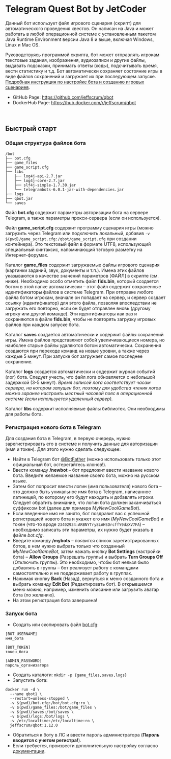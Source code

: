 # Telegram Quest Bot by JetCoder

Данный бот использует файл игрового сценария (скрипт) для автоматического проведения квестов. Он написан на Java и может работать в любой операционной системе с установленным пакетом Java Runtime Environment версии Java 8 и выше, включая Windows, Linux и Mac OS.

Руководствуясь программой скрипта, бот может отправлять игрокам текстовые задания, изображения, аудиозаписи и другие файлы, выдавать подсказки, принимать ответы (коды), подсчитывать время, вести статистику и т.д. Бот автоматически сохраняет состояние игры в виде файлов сохранений и загружает их при последующем запуске. [Подробная инструкция по настройке бота и созданию игровых сценариев](https://github.com/jeffscrum/qbot/blob/master/Documentation-1.12.0.pdf).

- GitHub Page: https://github.com/jeffscrum/qbot
- DockerHub Page: https://hub.docker.com/r/jeffscrum/qbot

<br>

## Быстрый старт

### Общая структура файлов бота
```
/bot
├── bot.cfg
├── game_files
├── game_script.cfg
├── libs
│   ├── log4j-api-2.7.jar
│   ├── log4j-core-2.7.jar
│   ├── slf4j-simple-1.7.30.jar
│   └── telegrambots-6.0.1-jar-with-dependencies.jar
├── logs
├── qbot.jar
└── saves
```

Файл **bot.cfg** содержит параметры авторизации бота на сервере Telegram, а также параметры прокси-сервера (если он используется).

Файл **game_script.cfg** содержит программу сценария игры (можно загрузить через Telegram или подключить локальный, добавив `-v $(pwd)/game_script.cfg:/qbot/game_script.cfg` при создании контейнера). Это текстовый файл в формате UTF8, использующий специальный синтаксис, напоминающий тэговую разметку на Интернет-форумах.

Каталог **game_files** содержит загружаемые файлы игрового сценария (картинки заданий, звук, документы и т.п.). Имена этих файлов указываются в качестве значений параметров [ФАЙЛ] в скрипте (см. ниже). Необходимо особо отметить файл **fids.bin**, который создается ботом в этой папке автоматически – этот файл содержит сохраненные идентификаторы файлов в системе Telegram. При отправке любого файла ботом игрокам, вначале он попадает на сервер, и сервер создает ссылку (идентификатор) для этого файла, позволяя впоследствии не загружать его повторно, если он будет отправлен вновь (другому игроку или другой команде). Эти идентификаторы как раз и сохраняются в файле **fids.bin**, чтобы не повторять загрузку игровых файлов при каждом запуске бота.

Каталог **saves** создается автоматически и содержит файлы сохранений игры. Имена файлов представляют собой увеличивающиеся номера, но наиболее старые файлы удаляются ботом автоматически. Сохранения создаются при переходе команд на новые уровни, а также через каждые 5 минут. При запуске бот загружает самое последнее сохранение.

Каталог **logs** создается автоматически и содержит журнал событий (лог) бота. Следует учесть, что файл лога обновляется с небольшой задержкой (3-5 минут). *Время записей лога соответствует часам сервера, на котором запущен бот, поэтому для удобства чтения логов можно заранее настроить местный часовой пояс в операционной системе (если используется удаленный сервер).*

Каталог **libs** содержит исполняемые файлы библиотек. Они необходимы для работы бота.

### Регистрация нового бота в Telegram

Для создания бота в Telegram, в первую очередь, нужно зарегистрировать его в системе и получить данные для авторизации (имя и токен).
Для этого нужно сделать следующее:

- Найти в Telegram бот [@BotFather](https://telegram.me/BotFather) (можно использовать только этот официальный бот, остерегайтесь клонов!).
- Ввести команду **/newbot** – бот предложит ввести название нового бота. Введите желаемое название своего бота, можно на русском языке.
- Затем бот попросит ввести логин (имя пользователя) нового бота – это должно быть уникальное имя бота в Telegram, написанное латиницей, по которому его будут находить и добавлять игроки. Следует обратить внимание, что логин бота должен заканчиваться суффиксом bot (далее для примера *MyNewCoolGameBot*).
- Если введенное имя не занято, бот поздравит вас с успешной регистрацией нового бота и укажет его имя (*MyNewCoolGameBot*) и токен (что-то вроде `23402934:ARBNYTry8LAHSDrcffY9dzXV7FA`) – необходимо записать эти параметры, их нужно будет указать в файле *bot.cfg*.
- Введите команду **/mybots** – появится список зарегистрированных ботов, в нем нужно выбрать только что созданный *MyNewCoolGameBot*, затем нажать кнопку **Bot Settings** (настройки бота) – **Allow Groups** (Разрешать группы) и выбрать **Turn Groups Off** (Отключить группы). Это необходимо, чтобы бот нельзя было добавлять в группы – бот реализует работу с командами самостоятельно и не поддерживает работу в группах.
- Нажимая кнопку **Back** (Назад), вернуться к меню созданного бота и выбрать команду
**Edit Bot** (Редактировать бот). В открывшемся меню можно, например, изменить описание или загрузить аватар бота (по желанию).
- На этом регистрация бота завершена!


### Запуск бота

- Создать или скопировать файл [bot.cfg](https://raw.githubusercontent.com/jeffscrum/qbot/master/bot/bot.cfg):

```
[BOT_USERNAME]
имя_бота

[BOT_TOKEN]
токен_бота

[ADMIN_PASSWORD]
пароль_организатора
```

- Создать каталоги: `mkdir -p {game_files,saves,logs}`
- Запустить бота:

```
docker run -d \
  --name qbot1 \
  --restart=unless-stopped \
  -v $(pwd)/bot.cfg:/bot/bot.cfg:ro \
  -v $(pwd)/game_files:/bot/game_files \
  -v $(pwd)/saves:/bot/saves \
  -v $(pwd)/logs:/bot/logs \
  -v /etc/localtime:/etc/localtime:ro \
  jeffscrum/qbot:1.12.0
```

- Обратиться к боту в ЛС и ввести пароль администратора (**Пароль вводится с учетом регистра!**).
- Если требуется, произвести дополнительную настройку согласно [документации](https://github.com/jeffscrum/qbot/blob/master/Documentation-1.12.0.pdf).
